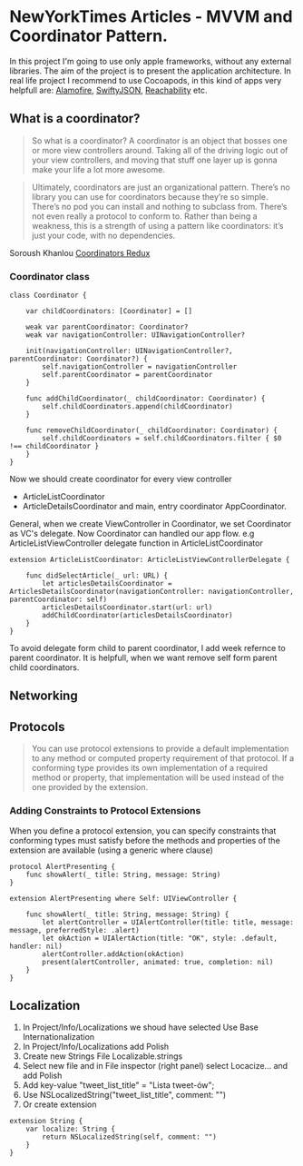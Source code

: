 # NewYorkTimes Articles - MVVM and Coordinator Pattern.

In this project I'm going to use only apple frameworks, without any external libraries. The aim of the project is to present the application architecture.
In real life project I recommend to use Cocoapods, in this kind of apps very helpfull are: [Alamofire](https://github.com/Alamofire/Alamofire), [SwiftyJSON](https://github.com/SwiftyJSON/SwiftyJSON), [Reachability](https://github.com/ashleymills/Reachability.swift) etc.

## What is a coordinator?

> So what is a coordinator? A coordinator is an object that bosses one or more view controllers around. Taking all of the driving logic out of your view controllers, and moving that stuff one layer up is gonna make your life a lot more awesome.

> Ultimately, coordinators are just an organizational pattern. There’s no library you can use for coordinators because they’re so simple. There’s no pod you can install and nothing to subclass from. There’s not even really a protocol to conform to. Rather than being a weakness, this is a strength of using a pattern like coordinators: it’s just your code, with no dependencies.

Soroush Khanlou [Coordinators Redux](http://khanlou.com/2015/10/coordinators-redux/) 


### Coordinator class

```
class Coordinator {

    var childCoordinators: [Coordinator] = []

    weak var parentCoordinator: Coordinator?
    weak var navigationController: UINavigationController?

    init(navigationController: UINavigationController?, parentCoordinator: Coordinator?) {
        self.navigationController = navigationController
        self.parentCoordinator = parentCoordinator
    }

    func addChildCoordinator(_ childCoordinator: Coordinator) {
        self.childCoordinators.append(childCoordinator)
    }

    func removeChildCoordinator(_ childCoordinator: Coordinator) {
        self.childCoordinators = self.childCoordinators.filter { $0 !== childCoordinator }
    }
}
```

Now we should create coordinator for every view controller 
- ArticleListCoordinator
- ArticleDetailsCoordinator
and main, entry coordinator AppCoordinator.

General, when we create ViewController in Coordinator, we set Coordinator as VC's delegate.
Now Coordinator can handled our app flow. 
e.g ArticleListViewController delegate function in ArticleListCoordinator

```
extension ArticleListCoordinator: ArticleListViewControllerDelegate {

    func didSelectArticle(_ url: URL) {
        let articlesDetailsCoordinator = ArticlesDetailsCoordinator(navigationController: navigationController, parentCoordinator: self)
        articlesDetailsCoordinator.start(url: url)
        addChildCoordinator(articlesDetailsCoordinator)
    }
}

```

To avoid delegate form child to parent coordinator, I add week refernce to parent coordinator. It is helpfull, when we want remove self form parent child coordinators.

## Networking




## Protocols 

> You can use protocol extensions to provide a default implementation to any method or computed property requirement of that protocol. If a conforming type provides its own implementation of a required method or property, that implementation will be used instead of the one provided by the extension.

### Adding Constraints to Protocol Extensions

When you define a protocol extension, you can specify constraints that conforming types must satisfy before the methods and properties of the extension are available (using a generic where clause)


```
protocol AlertPresenting {
    func showAlert(_ title: String, message: String)
}

extension AlertPresenting where Self: UIViewController {

    func showAlert(_ title: String, message: String) {
        let alertController = UIAlertController(title: title, message: message, preferredStyle: .alert)
        let okAction = UIAlertAction(title: "OK", style: .default, handler: nil)
        alertController.addAction(okAction)
        present(alertController, animated: true, completion: nil)
    }
}

```


## Localization

1. In Project/Info/Localizations we shoud have selected Use Base Internationalization 
2. In Project/Info/Localizations add Polish 
3. Create new Strings File Localizable.strings
4. Select new file and in File inspector (right panel) select Locacize... and add Polish
5. Add key-value "tweet_list_title" = "Lista tweet-ów"; 
6. Use NSLocalizedString("tweet_list_title", comment: "")
7. Or create extension 

```
extension String {
    var localize: String {
        return NSLocalizedString(self, comment: "")
    }
}
```

